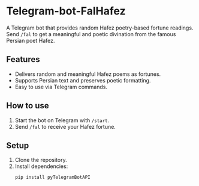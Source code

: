 # Telegram-bot-FalHafez

A Telegram bot that provides random Hafez poetry-based fortune readings.  
Send `/fal` to get a meaningful and poetic divination from the famous Persian poet Hafez.

## Features

- Delivers random and meaningful Hafez poems as fortunes.
- Supports Persian text and preserves poetic formatting.
- Easy to use via Telegram commands.

## How to use

1. Start the bot on Telegram with `/start`.
2. Send `/fal` to receive your Hafez fortune.

## Setup

1. Clone the repository.
2. Install dependencies:  
   ```bash
   pip install pyTelegramBotAPI

